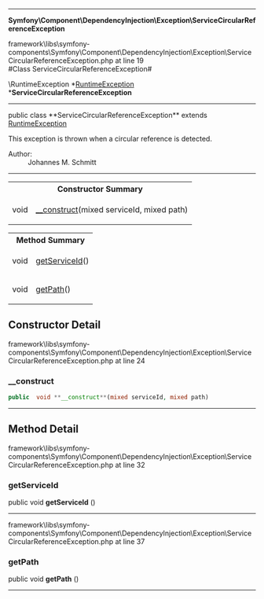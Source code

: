 
- - -

**Symfony\Component\DependencyInjection\Exception\ServiceCircularReferenceException**
<div class="location">framework\libs\symfony-components\Symfony\Component\DependencyInjection\Exception\ServiceCircularReferenceException.php at line 19</div>
#Class ServiceCircularReferenceException#

\RuntimeException
*<a href="https://github.com/JeyDotC/Hirudo-docs/blob/master/symfony/component/dependencyinjection/exception/runtimeexception.html">RuntimeException</a>
        ***ServiceCircularReferenceException**


- - -

<p class="signature">public  class **ServiceCircularReferenceException**
extends <a href="https://github.com/JeyDotC/Hirudo-docs/blob/master/symfony/component/dependencyinjection/exception/runtimeexception.html">RuntimeException</a>

</p>

<div class="comment" id="overview_description"><p>This exception is thrown when a circular reference is detected.</p></div>

<dl>
<dt>Author:</dt>
<dd>Johannes M. Schmitt <schmittjoh@gmail.com></dd>
</dl>

- - -

<table id="summary_constructor">
<tr><th colspan="2">Constructor Summary</th></tr>
<tr>
<td class="type"> void</td>
<td class="description"><p class="name"><a href="#__construct">__construct</a>(mixed serviceId, mixed path)</p></td>
</tr>
</table>

<table id="summary_method">
<tr><th colspan="2">Method Summary</th></tr>
<tr>
<td class="type">  void</td>
<td class="description"><p class="name"><a href="#getserviceid">getServiceId</a>()</p></td>
</tr>
<tr>
<td class="type">  void</td>
<td class="description"><p class="name"><a href="#getpath">getPath</a>()</p></td>
</tr>
</table>

<h2 id="detail_method">Constructor Detail</h2>
<div class="location">framework\libs\symfony-components\Symfony\Component\DependencyInjection\Exception\ServiceCircularReferenceException.php at line 24</div>
<h3 id="__construct()">__construct</h3>

```php
public  void **__construct**(mixed serviceId, mixed path)
```
<div class="details">
</div>

- - -

<h2 id="detail_method">Method Detail</h2>
<div class="location">framework\libs\symfony-components\Symfony\Component\DependencyInjection\Exception\ServiceCircularReferenceException.php at line 32</div>
<h3 id="getServiceId()">getServiceId</h3>

public  void **getServiceId** ()<div class="details">
</div>

- - -

<div class="location">framework\libs\symfony-components\Symfony\Component\DependencyInjection\Exception\ServiceCircularReferenceException.php at line 37</div>
<h3 id="getPath()">getPath</h3>

public  void **getPath** ()<div class="details">
</div>

- - -

